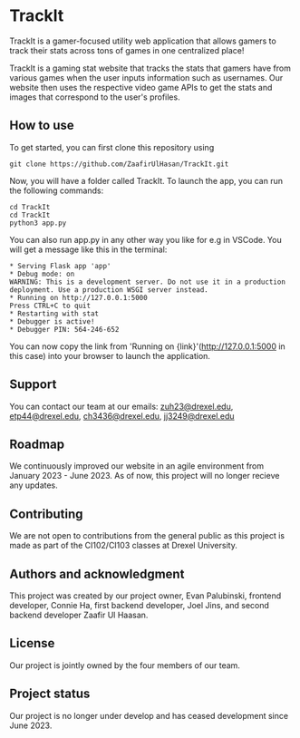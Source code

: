 # TrackIt
TrackIt is a gamer-focused utility web application that allows gamers to track their stats across tons of games in one centralized place!

TrackIt is a gaming stat website that tracks the stats that gamers have from various games when the user inputs information such as usernames. Our website then uses the respective video game APIs to get the stats and images that correspond to the user's profiles. 

## How to use
To get started, you can first clone this repository using

    git clone https://github.com/ZaafirUlHasan/TrackIt.git

Now, you will have a folder called TrackIt. To launch the app, you can run the following commands:

    cd TrackIt
    cd TrackIt
    python3 app.py

You can also run app.py in any other way you like for e.g in VSCode.
You will get a message like this in the terminal:

    * Serving Flask app 'app'
    * Debug mode: on
    WARNING: This is a development server. Do not use it in a production deployment. Use a production WSGI server instead.
    * Running on http://127.0.0.1:5000
    Press CTRL+C to quit
    * Restarting with stat
    * Debugger is active!
    * Debugger PIN: 564-246-652


You can now copy the link from 'Running on {link}'(http://127.0.0.1:5000 in this case) into your browser to launch the application.

## Support
You can contact our team at our emails: zuh23@drexel.edu, etp44@drexel.edu, ch3436@drexel.edu, jj3249@drexel.edu

## Roadmap
We continuously improved our website in an agile environment from January 2023 - June 2023. As of now, this project will no longer recieve any updates.

## Contributing
We are not open to contributions from the general public as this project is made as part of the CI102/CI103 classes at Drexel University. 

## Authors and acknowledgment
This project was created by our project owner, Evan Palubinski, frontend developer, Connie Ha, first backend developer, Joel Jins, and second backend developer Zaafir Ul Haasan. 

## License
Our project is jointly owned by the four members of our team. 

## Project status
Our project is no longer under develop and has ceased development since June 2023.

